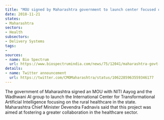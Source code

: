 ```yaml
---
title: "MOU signed by Maharashtra government to launch center focused on rural healthcare"
date: 2018-11-21
states:
- Maharashtra
sectors:
- Health
subsectors:
- Delivery Systems
tags:
- 
sources:
- name: Bio Spectrum
  url: https://www.biospectrumindia.com/news/75/12041/maharashtra-govt-launches-ai-centre-for-rural-healthcare.html
details:
- name: Twitter announcement
  url: https://twitter.com/CMOMaharashtra/status/1062285963559346177
---
```


The government of Maharashtra signed an MOU with NITI Aayog and the Wadhwani AI group to launch the International Center for Transformational Artificial Intelligence focusing on the rural healthcare in the state. Maharashtra Chief Minister Devendra Fadnavis said that this project was aimed at fostering a greater collaboration in the healthcare sector.
